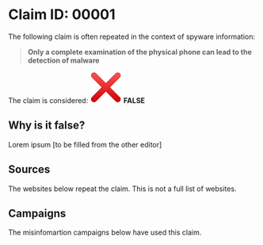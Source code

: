 # Claim ID: 00001

The following claim is often repeated in the context of spyware information:

> **Only a complete examination of the physical phone can lead to the detection of malware**

The claim is considered: ![red X](false.png) **FALSE**

## Why is it false?
Lorem ipsum [to be filled from the other editor]

## Sources
The websites below repeat the claim. This is not a full list of websites.

## Campaigns
The misinfomartion campaigns below have used this claim.
